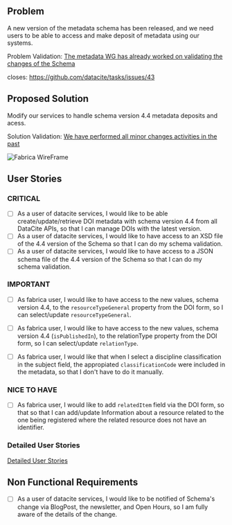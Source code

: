 
## Problem

A new version of the metadata schema has been released, and we need users to be able to access and make deposit of metadata using our systems.

Problem Validation: [The metadata WG has already worked on validating the changes of the Schema](https://wiki.tib.eu/confluence/display/datacite/Agenda)

closes: https://github.com/datacite/tasks/issues/43
## Proposed Solution 

Modify our services to handle schema version 4.4 metadata deposits and acess.

Solution Validation: [We have performed all minor changes activities in the past](https://github.com/datacite/schema/issues/56)


![Fabrica WireFrame](https://www.figma.com/file/4IqpgYiEz3P7VCvBHAfAfJ/schema_44?node-id=0%3A1)

## User Stories

### CRITICAL
- [ ] As a user of datacite services, I would like to be able create/update/retrieve DOI metadata with schema version 4.4 from all DataCite APIs, so that I can manage DOIs with the latest version.
- [ ]  As a user of datacite services, I would like to have access to an XSD file of the 4.4 version of the Schema so that I can do my schema validation.
- [ ]  As a user of datacite services, I would like to have access to a JSON schema file of the 4.4 version of the Schema so that I can do my schema validation.

### IMPORTANT

- [ ]  As fabrica user, I would like to have access to the new values, schema version 4.4, to the `resourceTypeGeneral` property from the DOI form, so I can select/update  `resourceTypeGeneral`.
- [ ]  As fabrica user, I would like to have access to the new values,  schema version 4.4 (`isPublishedIn`), to the relationType property from the DOI form, so I can select/update  `relationType`.
- [ ]  As fabrica user, I would like that when I select a discipline classification in the subject field, the appropiated `classificationCode` were included in the metadata, so that I don't have to do it manually.


### NICE TO HAVE

- [ ]  As fabrica user, I would like to add `relatedItem` field via the DOI form, so that  so that I can add/update  Information about a resource related to the one being registered where the related resource does not have an identifier. 


### Detailed User Stories

[Detailed User Stories](detail.feature)


## Non Functional Requirements

- [ ] As a user of datacite services, I would like to be notified of Schema's change via BlogPost, the newsletter, and Open Hours, so I am fully aware of the details of the change.